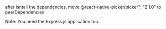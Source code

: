 after isntall the dependencies, move @react-native-picker/picker": "2.1.0" to peerDependencies

Note: You need the Express.js application too.
